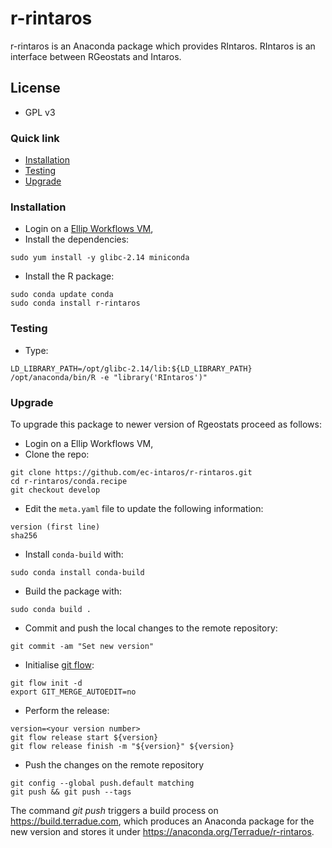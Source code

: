 # r-rintaros

r-rintaros is an Anaconda package which provides RIntaros.
RIntaros is an interface between RGeostats and Intaros. 

## License

* GPL v3


### Quick link

* [Installation](#installation)
* [Testing](#testing)
* [Upgrade](#upgrade)

### <a name="installation">Installation 

* Login on a [Ellip Workflows VM](https://docs.terradue.com/ellip/solutions/workflows/index.html),
* Install the dependencies:

```
sudo yum install -y glibc-2.14 miniconda
```

* Install the R package:

```
sudo conda update conda 
sudo conda install r-rintaros
```

### <a name="testing">Testing 

* Type:

```
LD_LIBRARY_PATH=/opt/glibc-2.14/lib:${LD_LIBRARY_PATH} /opt/anaconda/bin/R -e "library('RIntaros')"
```

### <a name="upgrade">Upgrade

To upgrade this package to newer version of Rgeostats proceed as follows:

* Login on a Ellip Workflows VM,
* Clone the repo:

```
git clone https://github.com/ec-intaros/r-rintaros.git
cd r-rintaros/conda.recipe
git checkout develop
```

* Edit the `meta.yaml` file to update the following information:

``` 
version (first line)
sha256
```

* Install `conda-build` with:

```
sudo conda install conda-build
```
 
* Build the package with:

```
sudo conda build .
```
 
* Commit and push the local changes to the remote repository:

```
git commit -am "Set new version"
```

* Initialise [git flow](https://danielkummer.github.io/git-flow-cheatsheet/):

```
git flow init -d
export GIT_MERGE_AUTOEDIT=no
``` 

* Perform the release:

```
version=<your version number>
git flow release start ${version}
git flow release finish -m "${version}" ${version}
```

* Push the changes on the remote repository

```
git config --global push.default matching
git push && git push --tags
```

The command *git push* triggers a build process on https://build.terradue.com, which produces an Anaconda package for the new version and stores it under https://anaconda.org/Terradue/r-rintaros.
